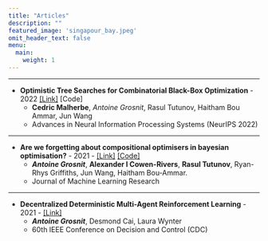 ```yaml
---
title: "Articles"
description: ""
featured_image: 'singapour_bay.jpeg'
omit_header_text: false
menu:
  main:
    weight: 1
---
```




---

- **Optimistic Tree Searches for Combinatorial Black-Box Optimization** - 2022
[\[Link\]](https://openreview.net/pdf?id=JGLW4DvX11F)
\[Code\]
  - **Cedric Malherbe**, _Antoine Grosnit_, Rasul Tutunov, Haitham Bou Ammar, Jun Wang
  - Advances in Neural Information Processing Systems (NeurIPS 2022)

---

- **Are we forgetting about compositional optimisers in bayesian optimisation?** - 2021 - 
[\[Link\]](https://www.jmlr.org/papers/volume22/20-1422/20-1422.pdf) 
[\[Code\]](https://github.com/huawei-noah/HEBO/blob/master/CompBO)
  - **_Antoine Grosnit_**, **Alexander I Cowen-Rivers**, **Rasul Tutunov**, Ryan-Rhys Griffiths, Jun Wang, Haitham Bou-Ammar. 
  - Journal of Machine Learning Research

---

- **Decentralized Deterministic Multi-Agent Reinforcement Learning** - 2021 - [\[Link\]](https://ieeexplore.ieee.org/abstract/document/9683356) 
  - **_Antoine Grosnit_**, Desmond Cai, Laura Wynter
  - 60th IEEE Conference on Decision and Control (CDC)
